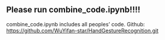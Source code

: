 ## Please run combine_code.ipynb!!!!
combine_code.ipynb includes all peoples’ code.
Github: https://github.com/WuYifan-star/HandGestureRecognition.git
